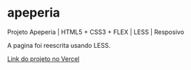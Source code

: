 # apeperia

Projeto Apeperia | HTML5 + CSS3 + FLEX | LESS | Resposivo

A pagina foi reescrita usando LESS.

[Link do projeto no Vercel](apeperia-b0rb4.vercel.app)
